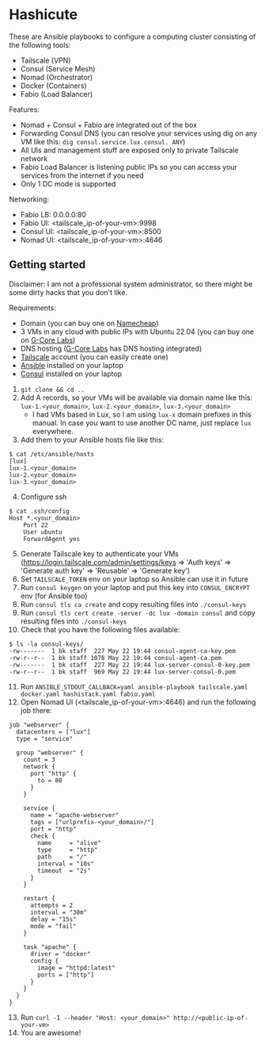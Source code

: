 # Hashicute

These are Ansible playbooks to configure a computing cluster consisting of the following tools:
* Tailscale (VPN)
* Consul (Service Mesh)
* Nomad (Orchestrator)
* Docker (Containers)
* Fabio (Load Balancer)

Features:
* Nomad + Consul + Fabio are integrated out of the box
* Forwarding Consul DNS (you can resolve your services using dig on any VM like this: `dig consul.service.lux.consul. ANY`)
* All UIs and management stuff are exposed only to private Tailscale network
* Fabio Load Balancer is listening public IPs so you can access your services from the internet if you need
* Only 1 DC mode is supported

Networking:
* Fabio LB: 0.0.0.0:80
* Fabio UI: <tailscale_ip-of-your-vm>:9998
* Consul UI: <tailscale_ip-of-your-vm>:8500
* Nomad UI: <tailscale_ip-of-your-vm>:4646

## Getting started

Disclaimer: I am not a professional system administrator, so there might be some dirty hacks that you don't like.

Requirements:
* Domain (you can buy one on [Namecheap](https://namecheap.com))
* 3 VMs in any cloud with public IPs with Ubuntu 22.04 (you can buy one on [G-Core Labs](https://gcorelabs.com))
* DNS hosting ([G-Core Labs](https://gcorelabs.com) has DNS hosting integrated)
* [Tailscale](https://tailscale.com) account (you can easily create one)
* [Ansible](https://docs.ansible.com/ansible/latest/installation_guide/intro_installation.html#installing-ansible-on-specific-operating-systems) installed on your laptop
* [Consul](https://www.consul.io/downloads) installed on your laptop

1. `git clone && cd ..`
2. Add A records, so your VMs will be available via domain name like this: `lux-1.<your_domain>`, `lux-2.<your_domain>`, `lux-3.<your_domain>`
   * I had VMs based in Lux, so I am using `lux-x` domain prefixes in this manual. In case you want to use another DC name, just replace `lux` everywhere.
3. Add them to your Ansible hosts file like this:

```
$ cat /etc/ansible/hosts
[lux]
lux-1.<your_domain>
lux-2.<your_domain>
lux-3.<your_domain>
```

4. Configure ssh

```
$ cat .ssh/config
Host *.<your_domain>
	Port 22
	User ubuntu
	ForwardAgent yes
```

5. Generate Tailscale key to authenticate your VMs (https://login.tailscale.com/admin/settings/keys => 'Auth keys' => 'Generate auth key' => 'Reusable' => 'Generate key')
6. Set `TAILSCALE_TOKEN` env on your laptop so Ansible can use it in future
7. Run `consul keygen` on your laptop and put this key into `CONSUL_ENCRYPT` env (for Ansible too)
8. Run `consul tls ca create` and copy resulting files into `./consul-keys`
9.  Run `consul tls cert create -server -dc lux -domain consul` and copy resulting files into `./consul-keys`
10. Check that you have the following files available:

```
$ ls -la consul-keys/
-rw-------  1 bk staff  227 May 22 19:44 consul-agent-ca-key.pem
-rw-r--r--  1 bk staff 1078 May 22 19:44 consul-agent-ca.pem
-rw-------  1 bk staff  227 May 22 19:44 lux-server-consul-0-key.pem
-rw-r--r--  1 bk staff  969 May 22 19:44 lux-server-consul-0.pem
```

11. Run `ANSIBLE_STDOUT_CALLBACK=yaml ansible-playbook tailscale.yaml docker.yaml hashistack.yaml fabio.yaml`
12. Open Nomad UI (<tailscale_ip-of-your-vm>:4646) and run the following job there:

```hcl
job "webserver" {
  datacenters = ["lux"]
  type = "service"

  group "webserver" {
    count = 3
    network {
      port "http" {
        to = 80
      }
    }

    service {
      name = "apache-webserver"
      tags = ["urlprefix-<your_domain>/"]
      port = "http"
      check {
        name     = "alive"
        type     = "http"
        path     = "/"
        interval = "10s"
        timeout  = "2s"
      }
    }

    restart {
      attempts = 2
      interval = "30m"
      delay = "15s"
      mode = "fail"
    }

    task "apache" {
      driver = "docker"
      config {
        image = "httpd:latest"
        ports = ["http"]
      }
    }
  }
}
```

13. Run `curl -I --header "Host: <your_domain>" http://<public-ip-of-your-vm>`
14. You are awesome!
